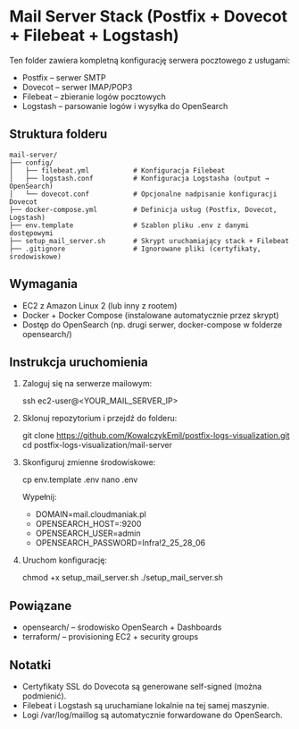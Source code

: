 # Mail Server Stack (Postfix + Dovecot + Filebeat + Logstash)

Ten folder zawiera kompletną konfigurację serwera pocztowego z usługami:

- Postfix – serwer SMTP
- Dovecot – serwer IMAP/POP3
- Filebeat – zbieranie logów pocztowych
- Logstash – parsowanie logów i wysyłka do OpenSearch

## Struktura folderu

```text
mail-server/
├── config/
│   ├── filebeat.yml           # Konfiguracja Filebeat
│   ├── logstash.conf          # Konfiguracja Logstasha (output → OpenSearch)
│   └── dovecot.conf           # Opcjonalne nadpisanie konfiguracji Dovecot
├── docker-compose.yml         # Definicja usług (Postfix, Dovecot, Logstash)
├── env.template               # Szablon pliku .env z danymi dostępowymi
├── setup_mail_server.sh       # Skrypt uruchamiający stack + Filebeat
├── .gitignore                 # Ignorowane pliki (certyfikaty, środowiskowe)
```
## Wymagania

- EC2 z Amazon Linux 2 (lub inny z rootem)
- Docker + Docker Compose (instalowane automatycznie przez skrypt)
- Dostęp do OpenSearch (np. drugi serwer, docker-compose w folderze opensearch/)

## Instrukcja uruchomienia

1. Zaloguj się na serwerze mailowym:

   ssh ec2-user@<YOUR_MAIL_SERVER_IP>

2. Sklonuj repozytorium i przejdź do folderu:

   git clone https://github.com/KowalczykEmil/postfix-logs-visualization.git
   cd postfix-logs-visualization/mail-server

3. Skonfiguruj zmienne środowiskowe:

   cp env.template .env
   nano .env

   Wypełnij:
   - DOMAIN=mail.cloudmaniak.pl
   - OPENSEARCH_HOST=<ip>:9200
   - OPENSEARCH_USER=admin
   - OPENSEARCH_PASSWORD=Infra!2_25_28_06

4. Uruchom konfigurację:

   chmod +x setup_mail_server.sh
   ./setup_mail_server.sh

## Powiązane

- opensearch/ – środowisko OpenSearch + Dashboards
- terraform/ – provisioning EC2 + security groups

## Notatki

- Certyfikaty SSL do Dovecota są generowane self-signed (można podmienić).
- Filebeat i Logstash są uruchamiane lokalnie na tej samej maszynie.
- Logi /var/log/maillog są automatycznie forwardowane do OpenSearch.
